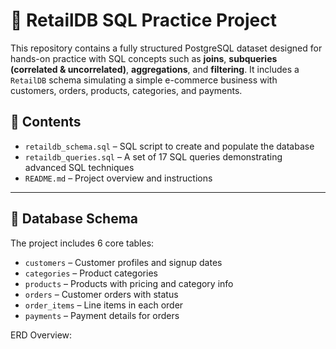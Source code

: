 # 🛒 RetailDB SQL Practice Project

This repository contains a fully structured PostgreSQL dataset designed for hands-on practice with SQL concepts such as **joins**, **subqueries (correlated & uncorrelated)**, **aggregations**, and **filtering**. It includes a `RetailDB` schema simulating a simple e-commerce business with customers, orders, products, categories, and payments.

## 📁 Contents

- `retaildb_schema.sql` – SQL script to create and populate the database
- `retaildb_queries.sql` – A set of 17 SQL queries demonstrating advanced SQL techniques
- `README.md` – Project overview and instructions

---

## 🧱 Database Schema

The project includes 6 core tables:

- `customers` – Customer profiles and signup dates
- `categories` – Product categories
- `products` – Products with pricing and category info
- `orders` – Customer orders with status
- `order_items` – Line items in each order
- `payments` – Payment details for orders

ERD Overview:
